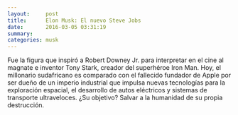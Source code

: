 ```yaml
---
layout:     post
title:      Elon Musk: El nuevo Steve Jobs
date:       2016-03-05 03:31:19
summary:    
categories: musk
---
```


Fue la figura que inspiró a Robert Downey Jr. para interpretar en el cine al magnate e inventor Tony Stark, creador del superhéroe Iron Man. Hoy, el millonario sudafricano es comparado con el fallecido fundador de Apple por ser dueño de un imperio industrial que impulsa nuevas tecnologías para la exploración espacial, el desarrollo de autos eléctricos y sistemas de transporte ultraveloces. ¿Su objetivo? Salvar a la humanidad de su propia destrucción.

